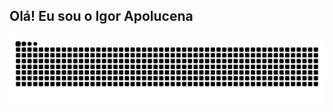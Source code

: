 ## Olá! Eu sou o Igor Apolucena

<picture>
  <source media="(prefers-color-scheme: dark)" srcset="https://raw.githubusercontent.com/IgorApolucena/IgorApolucena/output/github-contribution-grid-snake-dark.svg">
  <source media="(prefers-color-scheme: light)" srcset="https://raw.githubusercontent.com/IgorApolucena/IgorApolucena/output/github-contribution-grid-snake.svg">
  <img alt="github contribution grid snake animation" src="https://raw.githubusercontent.com/IgorApolucena/IgorApolucena/output/github-contribution-grid-snake.svg">
</picture>
<br><br>
